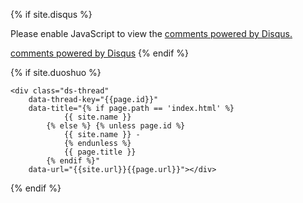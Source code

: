 {% if site.disqus %}
<div id="disqus_thread"></div>

<script type="text/javascript">
    /* * * CONFIGURATION VARIABLES: EDIT BEFORE PASTING INTO YOUR WEBPAGE * * */
    var disqus_shortname = 'beyondsky'; // required: replace example with your forum shortname

    /* * * DON'T EDIT BELOW THIS LINE * * */
    (function() {
        var dsq = document.createElement('script'); dsq.type = 'text/javascript'; dsq.async = true;
        dsq.src = '//' + disqus_shortname + '.disqus.com/embed.js';
        (document.getElementsByTagName('head')[0] || document.getElementsByTagName('body')[0]).appendChild(dsq);
    })();
</script>

<noscript>
	Please enable JavaScript to view the 
	<a href="http://disqus.com/?ref_noscript">comments powered by Disqus.</a>
</noscript>

<a href="http://disqus.com" class="dsq-brlink">comments powered by <span class="logo-disqus">Disqus</span></a>
{% endif %}

{% if site.duoshuo %}
<!-- 多说评论框 start -->
    <div class="ds-thread" 
        data-thread-key="{{page.id}}" 
        data-title="{% if page.path == 'index.html' %}
                {{ site.name }}
            {% else %} {% unless page.id %}
                {{ site.name }} - 
                {% endunless %}
                {{ page.title }}
            {% endif %}"
        data-url="{{site.url}}{{page.url}}"></div>
<!-- 多说评论框 end -->
<!-- 多说公共JS代码 start (一个网页只需插入一次) -->
<script type="text/javascript">
var duoshuoQuery = {short_name:"beyondsky"};
    (function() {
        var ds = document.createElement('script');
        ds.type = 'text/javascript';ds.async = true;
        ds.src = (document.location.protocol == 'https:' ? 'https:' : 'http:') + '//static.duoshuo.com/embed.js';
        ds.charset = 'UTF-8';
        (document.getElementsByTagName('head')[0] 
         || document.getElementsByTagName('body')[0]).appendChild(ds);
    })();
    </script>
<!-- 多说公共JS代码 end -->
{% endif %}